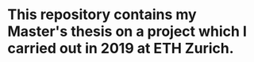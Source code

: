 # This repository contains my Master's thesis on a project which I carried out in 2019 at ETH Zurich. 
